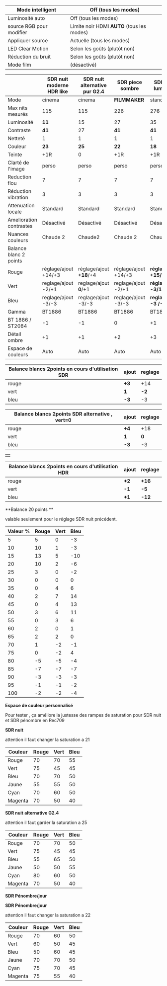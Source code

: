 | Mode intelligent         | Off (tous les modes)                        |
| ------------------------ | ------------------------------------------- |
| Luminosité auto          | Off (tous les modes)                        |
| source RGB pour modifier | Limite noir HDMI  **AUTO** (tous les modes) |
| Appliquer source         | Actuelle (tous les modes)                   |
| LED Clear Motion         | Selon les goûts (plutôt non)                |
| Réduction du bruit       | Selon les goûts (plutôt non)                |
| Mode film                | (désactivé)                                 |


|                         | SDR nuit moderne HDR like | SDR nuit    alternative pur G2.4 | SDR piece sombre     | SDR piece lumineuse      | SDR jour jeux/sport | HDR film nuit        | HDR  film jour Maximum | HDR film jour  penombre | SDR PS4 jour jeux        |
| ----------------------- | ------------------------- | -------------------------------- | -------------------- | ------------------------ | ------------------- | -------------------- | ---------------------- | ----------------------- | ------------------------ |
| Mode                    | cinema                    | cinema                           | **FILMMAKER**        | standard                 | **naturel**         | cinema               | FILMMAKER              | FILMMAKER               | standard                 |
| Max nits mesurés        | 115                       | 115                              | 226                  | 276                      | x                   | 50%/100% **100/450** | 50%/100% **254/1016**  | 50%/100% **195/854**    | x                        |
| Luminosité              | **11**                    | 15                               | 27                   | 35                       | 40                  | **24**               | **50**                 | **44**                  | 35                       |
| Contraste               | **41**                    | 27                               | **41**               | **41**                   | 45                  | **26**               | **38**                 | **33**                  | 40                       |
| Netteté                 | 1                         | 1                                | 1                    | 1                        | 1                   | 0                    | 0                      | 0                       | 1                        |
| Couleur                 | **23**                    | **25**                           | **22**               | **18**                   | **15**              | **30**               | **26**                 | **27**                  | **18**                   |
| Teinte                  | +1R                       | 0                                | +1R                  | +1R                      | +1R                 | +1R                  | +1R                    | +1R                     | +1R                      |
| Clarté de l'image       | perso                     | perso                            | perso                | perso                    | perso/desactivé     | perso                | perso                  | perso                   | **auto**                 |
| Reduction flou          | 7                         | 7                                | 7                    | 7                        | **10**              | 7                    | 7                      | 7                       |                          |
| Réduction vibration     | 3                         | 3                                | 3                    | 3                        | **5**               | 3                    | 3                      | 3                       |                          |
| Attenuation locale      | Standard                  | Standard                         | Standard             | Standard                 | Standard            | **standard**         | **standard**           | **standard**            | Standard                 |
| Amelioration contrastes | Désactivé                 | Désactivé                        | Désactivé            | Désactivé                | Désactivé           | **eleve**            | **bas**                | **bas**                 | Désactivé                |
| Nuances couleurs        | Chaude 2                  | Chaude2                          | Chaude 2             | Chaude 2                 | Chaude 2            | Chaude 2             | Chaude 2               | Chaude 2                | Chaude 2                 |
| Balance blanc 2 points  |                           |                                  |                      |                          |                     |                      |                        |                         |                          |
| Rouge                   | réglage/ajout +14/+3      | réglage/ajout **+18**/+4         | réglage/ajout +14/+3 | **réglage/ajout +15/+2** |                     | réglage/ajout +16/+2 | réglage/ajout +16/+2   | réglage/ajout +16/+2    | **réglage/ajout +15/+2** |
| Vert                    | reglage/ajout -2/+1       | reglage/ajout **0**/+1           | reglage/ajout -2/+1  | **réglage/ajout -3/1**   |                     | réglage/ajout -5/-1  | réglage/ajout -5/-1    | réglage/ajout -5/-1     | **réglage/ajout -3/1**   |
| Bleu                    | reglage/ajout -3/-3       | reglage/ajout -3/-3              | reglage/ajout -3/-3  | **reglage/ajout -3 /-3** |                     | réglage/ajout -12/+1 | réglage/ajout -12/+1   | réglage/ajout -12/+1    | **reglage/ajout 0 /-3**  |
| Gamma                   | BT1886                    | BT1886                           | BT1886               | BT1886                   | BT1886              | ST2084               | ST2084                 | ST2084                  | BT1886                   |
| BT 1886 / ST2084        | -1                        | -1                               | 0                    | +1                       | 0                   | **-3**               | **-2**                 | **-2**                  | 0                        |
| Détail ombre            | +1                        | +1                               | +2                   | +3                       | 0                   | **-1**               | **+1**                 | **0**                   | 0                        |
| Espace de couleurs      | Auto                      | Auto                             | Auto                 | Auto                     | Natif grisé         | **auto**             | **auto**               | auto                    | **auto**                 |



| Balance blancs 2points en cours d'utilisation SDR | ajout  | reglage |
| ------------------------------------------------- | ------ | ------- |
| rouge                                             | **+3** | +14     |
| vert                                              | **1**  | **-2**  |
| bleu                                              | **-3** | -3      |



| Balance blancs 2points  SDR alternative , vert=0 | ajout  | reglage |
| ------------------------------------------------ | ------ | ------- |
| rouge                                            | **+4** | +18     |
| vert                                             | **1**  | **0**   |
| bleu                                             | **-3** | -3      |

|      |
| ---- |
|      |

| Balance blancs 2points en cours d'utilisation HDR | ajout  | reglage |
| ------------------------------------------------- | ------ | ------- |
| rouge                                             | **+2** | **+16** |
| vert                                              | **-1** | **-5**  |
| bleu                                              | **+1** | **-12** |

**Balance 20 points **

valable seulement pour le réglage SDR nuit précédent.

| Valeur % | Rouge | Vert | Bleu |
| -------- | ----- | ---- | ---- |
| 5        | 5     | 0    | -3   |
| 10       | 10    | 1    | -3   |
| 15       | 13    | 5    | -10  |
| 20       | 10    | 2    | -6   |
| 25       | 3     | 0    | -2   |
| 30       | 0     | 0    | 0    |
| 35       | 0     | 4    | 6    |
| 40       | 2     | 7    | 14   |
| 45       | 0     | 4    | 13   |
| 50       | 3     | 6    | 11   |
| 55       | 0     | 3    | 6    |
| 60       | 2     | 0    | 1    |
| 65       | 2     | 2    | 0    |
| 70       | 1     | -2   | -1   |
| 75       | 0     | -2   | 4    |
| 80       | -5    | -5   | -4   |
| 85       | -7    | -7   | -7   |
| 90       | -3    | -3   | -3   |
| 95       | -1    | -1   | -2   |
| 100      | -2    | -2   | -4   |

**Espace de couleur personnalisé**

Pour tester , ça améliore la justesse des rampes de saturation pour SDR nuit et SDR pénombre en Rec709

**SDR nuit**

attention il faut changer la saturation a 21 

| Couleur | Rouge | Vert | Bleu |
| ------- | ----- | ---- | ---- |
| Rouge   | 70    | 70   | 55   |
| Vert    | 75    | 45   | 45   |
| Bleu    | 70    | 70   | 50   |
| Jaune   | 55    | 55   | 50   |
| Cyan    | 70    | 60   | 50   |
| Magenta | 70    | 50   | 40   |

**SDR nuit** **alternative G2.4**

attention il faut garder la saturation a 25

| Couleur | Rouge | Vert | Bleu |
| ------- | ----- | ---- | ---- |
| Rouge   | 70    | 70   | 50   |
| Vert    | 75    | 45   | 45   |
| Bleu    | 55    | 65   | 50   |
| Jaune   | 50    | 50   | 55   |
| Cyan    | 80    | 60   | 50   |
| Magenta | 70    | 50   | 40   |

**SDR Pénombre/jour**



**SDR Pénombre/jour**

attention il faut changer la saturation a 22 

| Couleur | Rouge | Vert | Bleu |
| ------- | ----- | ---- | ---- |
| Rouge   | 70    | 60   | 50   |
| Vert    | 60    | 50   | 45   |
| Bleu    | 50    | 60   | 45   |
| Jaune   | 70    | 70   | 50   |
| Cyan    | 75    | 70   | 45   |
| Magenta | 75    | 55   | 40   |

